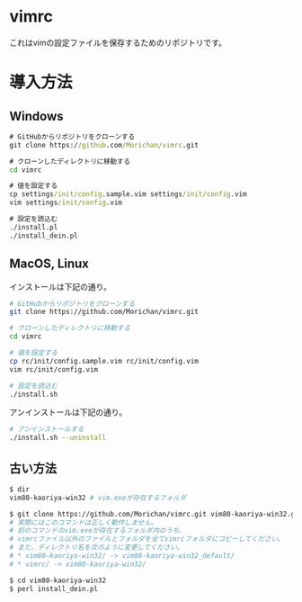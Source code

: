 # vimrc

これはvimの設定ファイルを保存するためのリポジトリです。



# 導入方法

## Windows

```cmd
# GitHubからリポジトリをクローンする
git clone https://github.com/Morichan/vimrc.git

# クローンしたディレクトリに移動する
cd vimrc

# 値を設定する
cp settings/init/config.sample.vim settings/init/config.vim
vim settings/init/config.vim

# 設定を読込む
./install.pl
./install_dein.pl
```

## MacOS, Linux

インストールは下記の通り。

```sh
# GitHubからリポジトリをクローンする
git clone https://github.com/Morichan/vimrc.git

# クローンしたディレクトリに移動する
cd vimrc

# 値を設定する
cp rc/init/config.sample.vim rc/init/config.vim
vim rc/init/config.vim

# 設定を読込む
./install.sh
```

アンインストールは下記の通り。

```sh
# アンインストールする
./install.sh --uninstall
```


## 古い方法

```sh
$ dir
vim80-kaoriya-win32 # vim.exeが存在するフォルダ

$ git clone https://github.com/Morichan/vimrc.git vim80-kaoriya-win32.git
# 実際にはこのコマンドは正しく動作しません。
# 前のコマンドのvim.exeが存在するフォルダ内のうち、
# vimrcファイル以外のファイルとフォルダを全てvimrcフォルダにコピーしてください。
# また、ディレクトリ名を次のように変更してください。
# * vim80-kaoriya-win32/ -> vim80-kaoriya-win32_default/
# * vimrc/ -> vim80-kaoriya-win32/

$ cd vim80-kaoriya-win32
$ perl install_dein.pl
```

